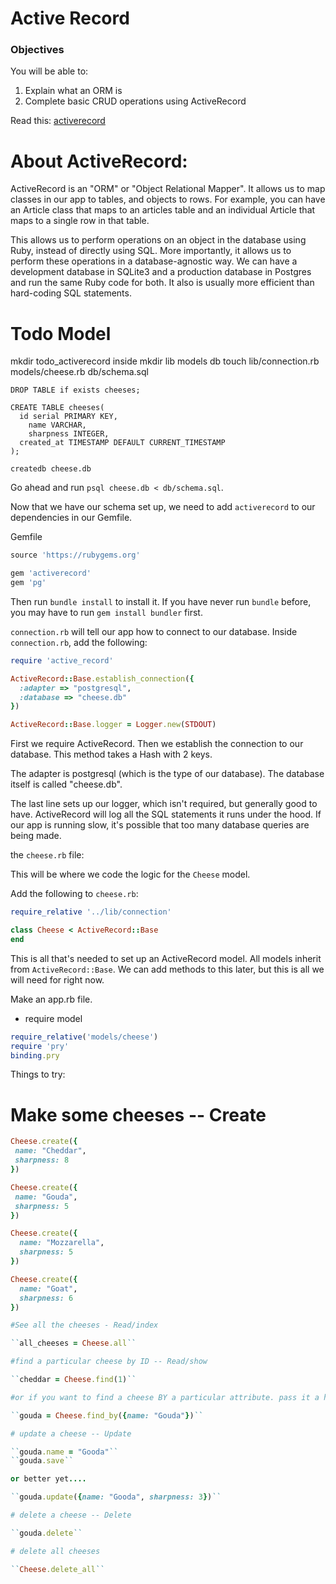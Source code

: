 # Active Record
### Objectives

You will be able to:

1. Explain what an ORM is 
2. Complete basic CRUD operations using ActiveRecord 


Read this: 
[activerecord](http://guides.rubyonrails.org/active_record_basics.html)

# About ActiveRecord:

ActiveRecord is an "ORM" or "Object Relational Mapper".  It allows us to map classes in our app to tables, and objects to rows.
For example, you can have an Article class that maps to an articles table and an individual Article that maps to a single row in that table. 

This allows us to perform operations on an object in the database using Ruby, instead of directly using SQL.  More importantly, it allows us to perform these operations in a database-agnostic way.  We can have a development database in SQLite3 and a production database in Postgres and run the same Ruby code for both.  It also is usually more efficient than hard-coding SQL statements.

# Todo Model

mkdir todo_activerecord
inside mkdir lib models db
touch lib/connection.rb models/cheese.rb  db/schema.sql



```
DROP TABLE if exists cheeses;

CREATE TABLE cheeses(
  id serial PRIMARY KEY,
 	name VARCHAR,
 	sharpness INTEGER, 
  created_at TIMESTAMP DEFAULT CURRENT_TIMESTAMP
);
```

``createdb cheese.db``


Go ahead and run `psql cheese.db < db/schema.sql`.

Now that we have our schema set up, we need to add `activerecord` to our dependencies in our Gemfile.

Gemfile
```rb
source 'https://rubygems.org'

gem 'activerecord'
gem 'pg'
```

Then run `bundle install` to install it. If you have never run `bundle` before, you may have to run `gem install bundler` first.


``connection.rb`` will tell our app how to connect to our database.  Inside `connection.rb`, add the following:

```rb
require 'active_record'

ActiveRecord::Base.establish_connection({
  :adapter => "postgresql",
  :database => "cheese.db"
})

ActiveRecord::Base.logger = Logger.new(STDOUT)
```

First we require ActiveRecord.  Then we establish the connection to our database.  This method takes a Hash with 2 keys.

The adapter is postgresql (which is the type of our database).  The database itself is called "cheese.db".

The last line sets up our logger, which isn't required, but generally good to have.  ActiveRecord will log all the SQL statements it runs under the hood.  If our app is running slow, it's possible that too many database queries are being made.


the ``cheese.rb`` file:

This will be where we code the logic for the `Cheese` model.

Add the following to `cheese.rb`:

```rb
require_relative '../lib/connection'

class Cheese < ActiveRecord::Base
end
```

This is all that's needed to set up an ActiveRecord model.  All models inherit from `ActiveRecord::Base`.  We can add methods to this later, but this is all we will need for right now.

Make an app.rb file.
- require model

```rb
require_relative('models/cheese')
require 'pry'
binding.pry
```

Things to try:

# Make some cheeses -- Create

```rb
Cheese.create({
 name: "Cheddar",
 sharpness: 8
})

Cheese.create({
 name: "Gouda",
 sharpness: 5
})

Cheese.create({
  name: "Mozzarella",
  sharpness: 5
})

Cheese.create({
  name: "Goat",
  sharpness: 6
})

#See all the cheeses - Read/index

``all_cheeses = Cheese.all``

#find a particular cheese by ID -- Read/show

``cheddar = Cheese.find(1)``

#or if you want to find a cheese BY a particular attribute. pass it a hash. 

``gouda = Cheese.find_by({name: "Gouda"})``

# update a cheese -- Update

``gouda.name = "Gooda"``
``gouda.save``

or better yet....

``gouda.update({name: "Gooda", sharpness: 3})``

# delete a cheese -- Delete

``gouda.delete``

# delete all cheeses

``Cheese.delete_all``


```




